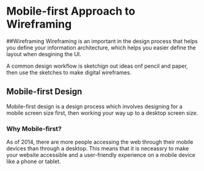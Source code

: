 # Mobile-first Approach to Wireframing

##Wireframing
Wireframing is an important in the design process that helps you define your information architecture, which helps you easier define the layout when desgining the UI.

A common design workflow is sketchign out ideas onf pencil and paper, then use the sketches to make digital wireframes.

## Mobile-first Design
Mobile-first design is a design process which involves designing for a mobile screen size first, then working your way up to a desktop screen size.

### Why Mobile-first?
As of 2014, there are more people accessing the web through their mobile devices than through a desktop. This means that it is neceassry to make your website accessible and a user-friendly experience on a mobile device like a phone or tablet.
